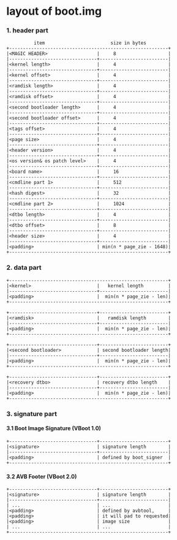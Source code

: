 # layout of boot.img

### 1. header part

              item                        size in bytes
    +----------------------------------------------------------+
    |<MAGIC HEADER>                  |     8                   |
    |--------------------------------+-------------------------|
    |<kernel length>                 |     4                   |
    |--------------------------------+-------------------------|
    |<kernel offset>                 |     4                   |
    |--------------------------------+-------------------------|
    |<ramdisk length>                |     4                   |
    |--------------------------------+-------------------------|
    |<ramdisk offset>                |     4                   |
    |--------------------------------+-------------------------|
    |<second bootloader length>      |     4                   |
    |--------------------------------+-------------------------|
    |<second bootloader offset>      |     4                   |
    |--------------------------------+-------------------------|
    |<tags offset>                   |     4                   |
    |--------------------------------+-------------------------|
    |<page size>                     |     4                   |
    |--------------------------------+-------------------------|
    |<header version>                |     4                   |
    |--------------------------------+-------------------------|
    |<os version& os patch level>    |     4                   |
    |--------------------------------+-------------------------|
    |<board name>                    |     16                  |
    |--------------------------------+-------------------------|
    |<cmdline part 1>                |     512                 |
    |--------------------------------+-------------------------|
    |<hash digest>                   |     32                  |
    |--------------------------------+-------------------------|
    |<cmdline part 2>                |     1024                |
    |--------------------------------+-------------------------|
    |<dtbo length>                   |     4                   |
    |--------------------------------+-------------------------|
    |<dtbo offset>                   |     8                   |
    |--------------------------------+-------------------------|
    |<header size>                   |     4                   |
    |--------------------------------+-------------------------|
    |<padding>                       | min(n * page_zie - 1648)|
    +----------------------------------------------------------+

### 2. data part

    +----------------------------------------------------------+
    |<kernel>                        |   kernel length         |
    |--------------------------------+-------------------------|
    |<padding>                       |  min(n * page_zie - len)|
    +----------------------------------------------------------+

    +--------------------------------+-------------------------+
    |<ramdisk>                       |   ramdisk length        |
    |--------------------------------+-------------------------|
    |<padding>                       |  min(n * page_zie - len)|
    +----------------------------------------------------------+

    +--------------------------------+-------------------------+
    |<second bootloader>             | second bootloader length|
    |--------------------------------+-------------------------|
    |<padding>                       |  min(n * page_zie - len)|
    +----------------------------------------------------------+

    +--------------------------------+-------------------------+
    |<recovery dtbo>                 | recovery dtbo length    |
    |--------------------------------+-------------------------|
    |<padding>                       |  min(n * page_zie - len)|
    +----------------------------------------------------------+

### 3. signature part

#### 3.1 Boot Image Signature (VBoot 1.0)

    +--------------------------------+-------------------------+
    |<signature>                     | signature length        |
    |--------------------------------+-------------------------|
    |<padding>                       | defined by boot_signer  |
    +----------------------------------------------------------+

#### 3.2 AVB Footer (VBoot 2.0)

    +--------------------------------+-------------------------+
    |<signature>                     | signature length        |
    |--------------------------------+-------------------------|
    | ...                            | ...                     |
    |<padding>                       | defined by avbtool,     |
    |<padding>                       | it will pad to requested|
    |<padding>                       | image size              |
    | ...                            | ...                     |
    +----------------------------------------------------------+
